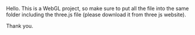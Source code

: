 Hello. 
This is a WebGL project, so make sure to put all the file into the same folder including the three.js file (please download it from three js website).

Thank you.
